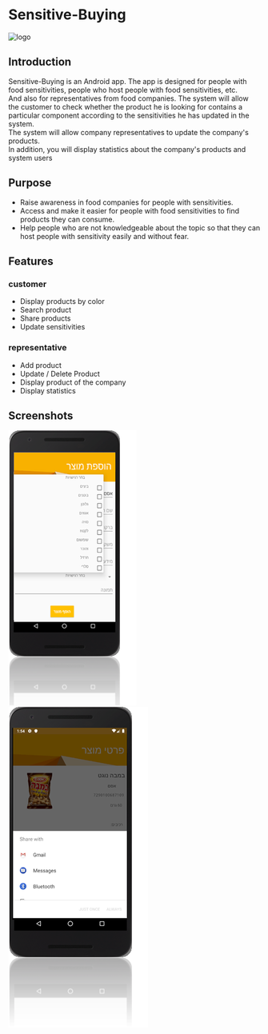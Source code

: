 # Sensitive-Buying

![logo](https://i.ibb.co/cJKGKBT/1111111111.png)

## Introduction
Sensitive-Buying is an Android app. The app is designed for people with food sensitivities, people who host people with food sensitivities, etc.
</br>
And also for representatives from food companies.
The system will allow the customer to check whether the product he is looking for contains a particular component according to the sensitivities he has updated in the system.
</br>
The system will allow company representatives to update the company's products.
</br>
In addition, you will display statistics about the company's products and system users

## Purpose
* Raise awareness in food companies for people with sensitivities.
* Access and make it easier for people with food sensitivities to find products they can consume.
* Help people who are not knowledgeable about the topic so that they can host people with sensitivity easily and without fear.

## Features
### customer
* Display products by color
* Search product
* Share products
* Update sensitivities
### representative 
* Add product
* Update / Delete Product
* Display product of the company 
* Display statistics 
## Screenshots
![alt text](https://github.com/OdeliaHochman/Sensitive-Buying/blob/master/screenshots/add.png?raw=true)
![alt text](https://github.com/OdeliaHochman/Sensitive-Buying/blob/master/screenshots/share.png?raw=true)

